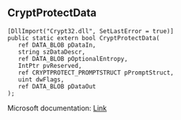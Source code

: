 ## CryptProtectData

```
[DllImport("Crypt32.dll", SetLastError = true)]
public static extern bool CryptProtectData(
   ref DATA_BLOB pDataIn,
   string szDataDescr,
   ref DATA_BLOB pOptionalEntropy,
   IntPtr pvReserved,
   ref CRYPTPROTECT_PROMPTSTRUCT pPromptStruct,
   uint dwFlags,
   ref DATA_BLOB pDataOut
);
```

Microsoft documentation: [Link](https://docs.microsoft.com/en-us/windows/win32/api/dpapi/nf-dpapi-cryptprotectdata)
